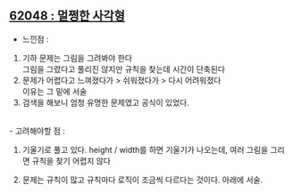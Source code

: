 ## [62048 : 멀쩡한 사각형](https://programmers.co.kr/learn/courses/30/lessons/42586?language=swift#)

- 느낀점 :

1. 기하 문제는 그림을 그려봐야 한다 </br>
   그림을 그렸다고 풀리진 않지만 규칙을 찾는데 시간이 단축된다
2. 문제가 어렵다고 느껴졌다가 > 쉬워졌다가 > 다시 어려워졌다 </br>
   이유는 그 밑에 서술
3. 검색을 해보니 엄청 유명한 문제였고 공식이 있었다.

</br>
- 고려해야할 점 :

1. 기울기로 풀고 있다. height / width를 하면 기울기가 나오는데, 여러 그림을 그리면 규칙을 찾기 어렵지 않다<br>

2. 문제는 규칙이 많고 규칙마다 로직이 조금씩 다르다는 것이다. 아래에 서술.<br>
